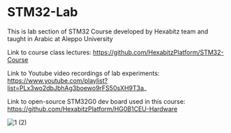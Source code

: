 # STM32-Lab

This is lab section of STM32 Course developed by Hexabitz team and taught in Arabic at Aleppo University

Link to course class lectures: https://github.com/HexabitzPlatform/STM32-Course

Link to Youtube video recordings of lab experiments: https://www.youtube.com/playlist?list=PLx3wo2dbJbhAg3boewo9rFS50sXH9T3a_

Link to open-source STM32G0 dev board used in this course: https://github.com/HexabitzPlatform/HG0B1CEU-Hardware

![1 (2)](https://github.com/HexabitzPlatform/STM32-Lab/assets/83840157/b5c156a1-97df-4d95-a0d9-e50fe0cbdf9f)
